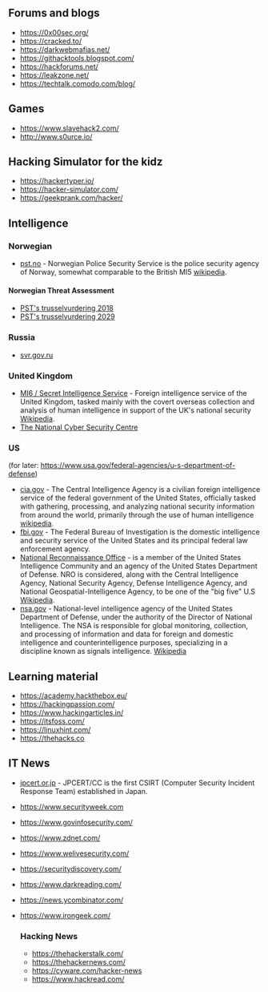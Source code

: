 
 ## Forums and blogs
   - https://0x00sec.org/
  - https://cracked.to/
  - https://darkwebmafias.net/
  - https://githacktools.blogspot.com/
  - https://hackforums.net/
  - https://leakzone.net/
  - https://techtalk.comodo.com/blog/

## Games
- https://www.slavehack2.com/
- http://www.s0urce.io/

## Hacking Simulator for the kidz
- https://hackertyper.io/
- https://hacker-simulator.com/
- https://geekprank.com/hacker/


## Intelligence

  ### Norwegian
  - [pst.no](https://pst.no/) - Norwegian Police Security Service is the police security agency of Norway, somewhat comparable to the British MI5 [wikipedia](https://en.wikipedia.org/wiki/Norwegian_Police_Security_Service).
  #### Norwegian Threat Assessment
  - [PST's trusselvurdering 2018](https://www.pst.no/alle-artikler/trusselvurderinger/trusselvurdering-2018/)
  - [PST's trusselvurdering 2029](https://www.pst.no/alle-artikler/trusselvurderinger/trusselvurdering-2019/)

  ### Russia
  - [svr.gov.ru](http://svr.gov.ru/)

  ### United Kingdom
  - [MI6 / Secret Intelligence Service](https://www.sis.gov.uk/) - Foreign intelligence service of the United Kingdom, tasked mainly with the covert overseas collection and analysis of human intelligence in support of the UK's national security [Wikipedia](https://en.wikipedia.org/wiki/Secret_Intelligence_Service).
  - [The National Cyber Security Centre](https://www.ncsc.gov.uk/)

  ### US
  (for later: https://www.usa.gov/federal-agencies/u-s-department-of-defense)
  - [cia.gov](https://www.cia.gov/) - The Central Intelligence Agency is a civilian foreign intelligence service of the federal government of the United States, officially tasked with gathering, processing, and analyzing national security information from around the world, primarily through the use of human intelligence [wikipedia](https://en.wikipedia.org/wiki/Central_Intelligence_Agency).
  - [fbi.gov](https://www.fbi.gov/) - The Federal Bureau of Investigation is the domestic intelligence and security service of the United States and its principal federal law enforcement agency.
  - [National Reconnaissance Office](https://www.nro.gov/) -  is a member of the United States Intelligence Community and an agency of the United States Department of Defense. NRO is considered, along with the Central Intelligence Agency, National Security Agency, Defense Intelligence Agency, and National Geospatial-Intelligence Agency, to be one of the "big five" U.S [Wikipedia](https://en.wikipedia.org/wiki/National_Reconnaissance_Office).
  - [nsa.gov](https://www.nsa.gov/) - National-level intelligence agency of the United States Department of Defense, under the authority of the Director of National Intelligence. The NSA is responsible for global monitoring, collection, and processing of information and data for foreign and domestic intelligence and counterintelligence purposes, specializing in a discipline known as signals intelligence. [Wikipedia](https://en.wikipedia.org/wiki/National_Security_Agency)


## Learning material
- https://academy.hackthebox.eu/
- https://hackingpassion.com/
- https://www.hackingarticles.in/
- https://itsfoss.com/
- https://linuxhint.com/
- https://thehacks.co

## IT News
- [jpcert.or.jp](https://www.jpcert.or.jp/english/) - JPCERT/CC is the first CSIRT (Computer Security Incident Response Team) established in Japan.
- https://www.securityweek.com
- https://www.govinfosecurity.com/
- https://www.zdnet.com/
- https://www.welivesecurity.com/
- https://securitydiscovery.com/
- https://www.darkreading.com/
- https://news.ycombinator.com/
- https://www.irongeek.com/

  ### Hacking News
  - https://thehackerstalk.com/
  - https://thehackernews.com/
  - https://cyware.com/hacker-news
  - https://www.hackread.com/
